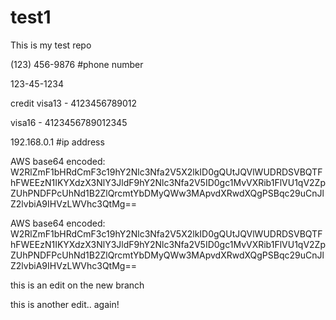 # test1
This is my test repo

(123) 456-9876 #phone number

123-45-1234

credit
visa13 - 4123456789012

visa16 - 4123456789012345

192.168.0.1    #ip address

AWS base64 encoded:
W2RlZmF1bHRdCmF3c19hY2Nlc3Nfa2V5X2lkID0gQUtJQVlWUDRDSVBQTFhFWEEzN1IKYXdzX3NlY3JldF9hY2Nlc3Nfa2V5ID0gc1MvVXRib1FlVU1qV2ZpZUhPNDFPcUhNd1B2ZlQrcmtYbDMyQWw3MApvdXRwdXQgPSBqc29uCnJlZ2lvbiA9IHVzLWVhc3QtMg==

AWS base64 encoded:
W2RlZmF1bHRdCmF3c19hY2Nlc3Nfa2V5X2lkID0gQUtJQVlWUDRDSVBQTFhFWEEzN1IKYXdzX3NlY3JldF9hY2Nlc3Nfa2V5ID0gc1MvVXRib1FlVU1qV2ZpZUhPNDFPcUhNd1B2ZlQrcmtYbDMyQWw3MApvdXRwdXQgPSBqc29uCnJlZ2lvbiA9IHVzLWVhc3QtMg==

this is an edit on the new branch

this is another edit.. again!
